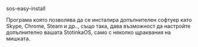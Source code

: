 sos-easy-install

Програма която позволява да се инсталира допълнителен софтуер като Skype, Chrome, Steam и др.., 
също така, дава възможност да настройте допълнително вашата StotinkaOS, само с няколко щраквания на мишката.
